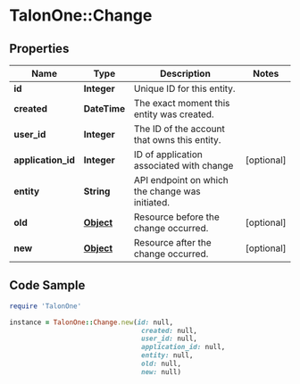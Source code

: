 # TalonOne::Change

## Properties

Name | Type | Description | Notes
------------ | ------------- | ------------- | -------------
**id** | **Integer** | Unique ID for this entity. | 
**created** | **DateTime** | The exact moment this entity was created. | 
**user_id** | **Integer** | The ID of the account that owns this entity. | 
**application_id** | **Integer** | ID of application associated with change | [optional] 
**entity** | **String** | API endpoint on which the change was initiated. | 
**old** | [**Object**](.md) | Resource before the change occurred. | [optional] 
**new** | [**Object**](.md) | Resource after the change occurred. | [optional] 

## Code Sample

```ruby
require 'TalonOne'

instance = TalonOne::Change.new(id: null,
                                 created: null,
                                 user_id: null,
                                 application_id: null,
                                 entity: null,
                                 old: null,
                                 new: null)
```


